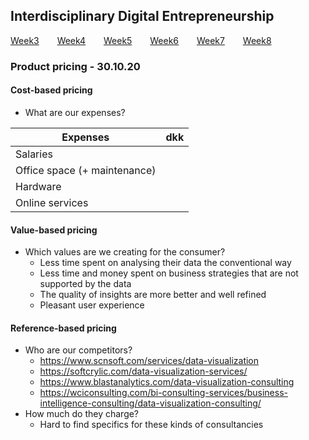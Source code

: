 ## Interdisciplinary Digital Entrepreneurship

[Week3](../README.md) &ensp;&ensp;&ensp; [Week4](./week4.md) &ensp;&ensp;&ensp; [Week5](./week5.md) &ensp;&ensp;&ensp; [Week6](./week6.md)
&ensp;&ensp;&ensp; [Week7](./week7.md) &ensp;&ensp;&ensp; [Week8](./week8.md)

### Product pricing - 30.10.20

#### Cost-based pricing
- What are our expenses?

| Expenses |  dkk  |
|---|---|
| Salaries |   |
| Office space (+ maintenance) |   |
| Hardware |   |
| Online services |   |

#### Value-based pricing
- Which values are we creating for the consumer?
  * Less time spent on analysing their data the conventional way
  * Less time and money spent on business strategies that are not supported by the data
  * The quality of insights are more better and well refined
  * Pleasant user experience

#### Reference-based pricing
- Who are our competitors?
  * https://www.scnsoft.com/services/data-visualization
  * https://softcrylic.com/data-visualization-services/
  * https://www.blastanalytics.com/data-visualization-consulting
  * https://wciconsulting.com/bi-consulting-services/business-intelligence-consulting/data-visualization-consulting/
- How much do they charge?
  * Hard to find specifics for these kinds of consultancies
